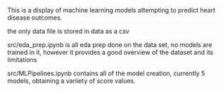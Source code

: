 This is a display of machine learning models attempting to predict heart disease outcomes.

the only data file is stored in data as a csv

src/eda_prep.ipynb is all eda prep done on the data set, no models are trained in it, however it provides a good overview of the dataset and its limitations

src/MLPipelines.ipynb contains all of the model creation, currently 5 models, obtaining a variiety of score values. 




